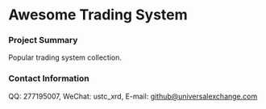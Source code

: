 # Awesome Trading System

### Project Summary
Popular trading system collection.

### Contact Information
QQ: 277195007, WeChat: ustc_xrd, E-mail: github@universalexchange.com
